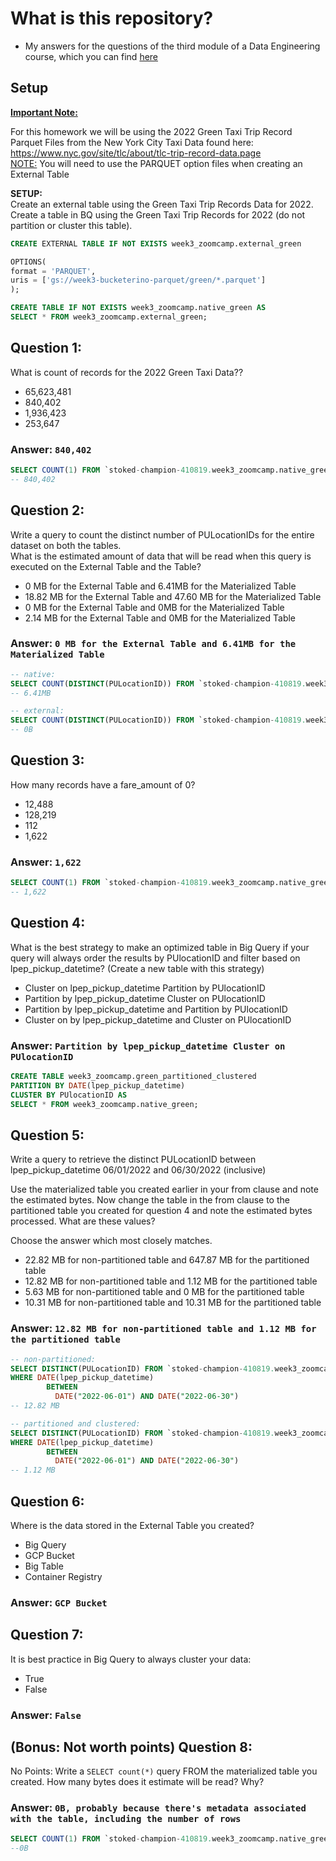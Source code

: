 # What is this repository?
* My answers for the questions of the third module of a Data Engineering course, which you can find [here](https://github.com/DataTalksClub/data-engineering-zoomcamp/tree/main)

## Setup
<b><u>Important Note:</b></u> <p> For this homework we will be using the 2022 Green Taxi Trip Record Parquet Files from the New York
City Taxi Data found here: </br> https://www.nyc.gov/site/tlc/about/tlc-trip-record-data.page </br>
<u>NOTE:</u> You will need to use the PARQUET option files when creating an External Table</br>

<b>SETUP:</b></br>
Create an external table using the Green Taxi Trip Records Data for 2022. </br>
Create a table in BQ using the Green Taxi Trip Records for 2022 (do not partition or cluster this table). </br>
</p>

``` SQL
CREATE EXTERNAL TABLE IF NOT EXISTS week3_zoomcamp.external_green

OPTIONS(
format = 'PARQUET',
uris = ['gs://week3-bucketerino-parquet/green/*.parquet']
);

CREATE TABLE IF NOT EXISTS week3_zoomcamp.native_green AS
SELECT * FROM week3_zoomcamp.external_green;
```

## Question 1:
What is count of records for the 2022 Green Taxi Data??
- 65,623,481
- 840,402
- 1,936,423
- 253,647
### Answer: `840,402`
```SQL
SELECT COUNT(1) FROM `stoked-champion-410819.week3_zoomcamp.native_green`
-- 840,402
```

## Question 2:
Write a query to count the distinct number of PULocationIDs for the entire dataset on both the tables.</br> 
What is the estimated amount of data that will be read when this query is executed on the External Table and the Table?

- 0 MB for the External Table and 6.41MB for the Materialized Table
- 18.82 MB for the External Table and 47.60 MB for the Materialized Table
- 0 MB for the External Table and 0MB for the Materialized Table
- 2.14 MB for the External Table and 0MB for the Materialized Table
### Answer: `0 MB for the External Table and 6.41MB for the Materialized Table`
```SQL
-- native:
SELECT COUNT(DISTINCT(PULocationID)) FROM `stoked-champion-410819.week3_zoomcamp.native_green`
-- 6.41MB

-- external:
SELECT COUNT(DISTINCT(PULocationID)) FROM `stoked-champion-410819.week3_zoomcamp.external_green`
-- 0B
```

## Question 3:
How many records have a fare_amount of 0?
- 12,488
- 128,219
- 112
- 1,622
### Answer: `1,622`
```SQL
SELECT COUNT(1) FROM `stoked-champion-410819.week3_zoomcamp.native_green` WHERE fare_amount = 0.0
-- 1,622
```

## Question 4:
What is the best strategy to make an optimized table in Big Query if your query will always order the results by PUlocationID and filter based on lpep_pickup_datetime? (Create a new table with this strategy)
- Cluster on lpep_pickup_datetime Partition by PUlocationID
- Partition by lpep_pickup_datetime Cluster on PUlocationID
- Partition by lpep_pickup_datetime and Partition by PUlocationID
- Cluster on by lpep_pickup_datetime and Cluster on PUlocationID
### Answer: `Partition by lpep_pickup_datetime Cluster on PUlocationID`
```SQL
CREATE TABLE week3_zoomcamp.green_partitioned_clustered
PARTITION BY DATE(lpep_pickup_datetime)
CLUSTER BY PUlocationID AS
SELECT * FROM week3_zoomcamp.native_green;
```

## Question 5:
Write a query to retrieve the distinct PULocationID between lpep_pickup_datetime
06/01/2022 and 06/30/2022 (inclusive)</br>

Use the materialized table you created earlier in your from clause and note the estimated bytes. Now change the table in the from clause to the partitioned table you created for question 4 and note the estimated bytes processed. What are these values? </br>

Choose the answer which most closely matches.</br> 

- 22.82 MB for non-partitioned table and 647.87 MB for the partitioned table
- 12.82 MB for non-partitioned table and 1.12 MB for the partitioned table
- 5.63 MB for non-partitioned table and 0 MB for the partitioned table
- 10.31 MB for non-partitioned table and 10.31 MB for the partitioned table
### Answer: `12.82 MB for non-partitioned table and 1.12 MB for the partitioned table`

```SQL
-- non-partitioned:
SELECT DISTINCT(PULocationID) FROM `stoked-champion-410819.week3_zoomcamp.native_green`
WHERE DATE(lpep_pickup_datetime)
        BETWEEN
          DATE("2022-06-01") AND DATE("2022-06-30")
-- 12.82 MB

-- partitioned and clustered:
SELECT DISTINCT(PULocationID) FROM `stoked-champion-410819.week3_zoomcamp.green_partitioned_clustered`
WHERE DATE(lpep_pickup_datetime)
        BETWEEN
          DATE("2022-06-01") AND DATE("2022-06-30")
-- 1.12 MB
```

## Question 6: 
Where is the data stored in the External Table you created?

- Big Query
- GCP Bucket
- Big Table
- Container Registry
### Answer: `GCP Bucket`

## Question 7:
It is best practice in Big Query to always cluster your data:
- True
- False
### Answer: `False`

## (Bonus: Not worth points) Question 8:
No Points: Write a `SELECT count(*)` query FROM the materialized table you created. How many bytes does it estimate will be read? Why?
### Answer: `0B, probably because there's metadata associated with the table, including the number of rows`
```SQL
SELECT COUNT(1) FROM `stoked-champion-410819.week3_zoomcamp.native_green`
--0B
```
 
